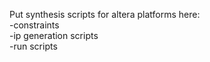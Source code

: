 Put synthesis scripts for altera platforms here:  
-constraints  
-ip generation scripts  
-run scripts  

